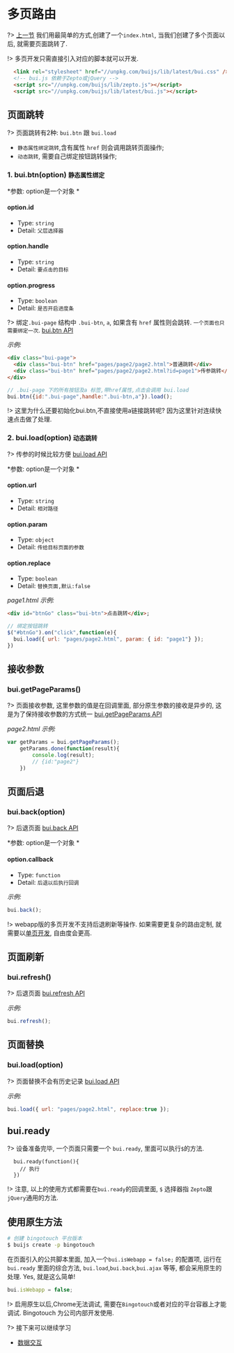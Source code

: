 # 多页路由

?> [上一节](chapter1/quickstart) 我们用最简单的方式,创建了一个`index.html`, 当我们创建了多个页面以后, 就需要页面跳转了.

!> 多页开发只需直接引入对应的脚本就可以开发. 

```html
  <link rel="stylesheet" href="//unpkg.com/buijs/lib/latest/bui.css" />
  <!-- bui.js 依赖于Zepto或jQuery -->
  <script src="//unpkg.com/buijs/lib/zepto.js"></script>
  <script src="//unpkg.com/buijs/lib/latest/bui.js"></script>
```

## 页面跳转

?> 页面跳转有2种: `bui.btn` 跟 `bui.load`
- `静态属性绑定跳转`,含有属性 `href` 则会调用跳转页面操作;
- `动态跳转`, 需要自己绑定按钮跳转操作;

### 1. bui.btn(option) `静态属性绑定`  

*参数: option是一个对象 *

#### option.id
- Type: `string`
- Detail: `父层选择器`

#### option.handle
- Type: `string`
- Detail: `要点击的目标`

#### option.progress
- Type: `boolean`
- Detail: `是否开启进度条`

?> 绑定`.bui-page` 结构中 `.bui-btn`, `a`, 如果含有 `href` 属性则会跳转. `一个页面也只需要绑定一次`.  <a href="http://www.easybui.com/demo/api/classes/bui.load.html" target="_blank">bui.btn API</a> 

*示例:*

```html
<div class="bui-page">
  <div class="bui-btn" href="pages/page2/page2.html">普通跳转</div>
  <div class="bui-btn" href="pages/page2/page2.html?id=page1">传参跳转</div>
</div>
```
```js
// .bui-page 下的所有按钮及a 标签,带href属性,点击会调用 bui.load 
bui.btn({id:".bui-page",handle:".bui-btn,a"}).load();

```
!> 这里为什么还要初始化bui.btn,不直接使用a链接跳转呢? 因为这里针对连续快速点击做了处理. 

### 2. bui.load(option) `动态跳转`
?> 传参的时候比较方便 <a href="http://www.easybui.com/demo/api/classes/bui.load.html" target="_blank">bui.load API</a> 

*参数: option是一个对象 *

#### option.url
- Type: `string`
- Detail: `相对路径`

#### option.param
- Type: `object`
- Detail: `传给目标页面的参数`

#### option.replace
- Type: `boolean`
- Detail: `替换页面,默认:false`

*page1.html 示例:*

```html
<div id="btnGo" class="bui-btn">点击跳转</div>;
```
```js
// 绑定按钮跳转
$("#btnGo").on("click",function(e){
  bui.load({ url: "pages/page2.html", param: { id: "page1"} });
})
```

## 接收参数  

### bui.getPageParams()

?> 页面接收参数, 这里参数的值是在回调里面, 部分原生参数的接收是异步的, 这是为了保持接收参数的方式统一 <a href="http://www.easybui.com/demo/api/classes/bui.getPageParams.html" target="_blank">bui.getPageParams API</a> 

*page2.html 示例:*

```js
var getParams = bui.getPageParams();
    getParams.done(function(result){
        console.log(result);
        // {id:"page2"}
    })
```
## 页面后退

### bui.back(option)

?> 后退页面 <a href="http://www.easybui.com/demo/api/classes/bui.back.html" target="_blank">bui.back API</a> 

*参数: option是一个对象 *

#### option.callback
- Type: `function`
- Detail: `后退以后执行回调`

*示例:*

```js
bui.back();
```

!> webapp版的多页开发不支持后退刷新等操作. 如果需要更复杂的路由定制, 就需要以[单页开发](chapter2/router), 自由度会更高.


## 页面刷新
### bui.refresh()

?> 后退页面 <a href="http://www.easybui.com/demo/api/classes/bui.refresh.html" target="_blank">bui.refresh API</a> 

*示例:*

```js
bui.refresh();
```

## 页面替换
### bui.load(option)

?> 页面替换不会有历史记录 <a href="http://www.easybui.com/demo/api/classes/bui.load.html" target="_blank">bui.load API</a> 

*示例:*

```js
bui.load({ url: "pages/page2.html", replace:true });
```


## bui.ready 
?> 设备准备完毕, 一个页面只需要一个 `bui.ready`, 里面可以执行`$`的方法.
```
  bui.ready(function(){
    // 执行
  })
```
!> 注意, 以上的使用方式都需要在`bui.ready`的回调里面, `$` 选择器指 `Zepto`跟`jQuery`通用的方法.

## 使用原生方法

```bash
# 创建 bingotouch 平台版本
$ buijs create -p bingotouch
```
在页面引入的公共脚本里面, 加入一个`bui.isWebapp = false;` 的配置项, 运行在 `bui.ready` 里面的综合方法, `bui.load`,`bui.back`,`bui.ajax` 等等, 都会采用原生的处理. Yes, 就是这么简单!

```js
bui.isWebapp = false;

```

!> 启用原生以后,Chrome无法调试, 需要在`Bingotouch`或者对应的平台容器上才能调试. Bingotouch 为公司内部开发使用.


?> 接下来可以继续学习

- [数据交互](chapter1/request)
